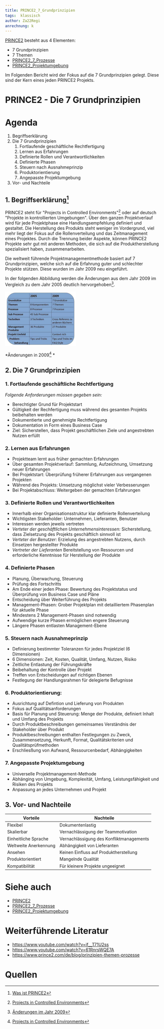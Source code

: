 ```yaml
---
title: PRINCE2_7_Grundprinzipien
tags:  klassisch
author: Za22Regi
anrechnung: k 
---
```



[PRINCE2](PRINCE2.md) besteht aus 4 Elementen: 
- 7 Grundprinzipien
- 7 Themen
- [PRINCE2_7_Prozesse](PRINCE2_7_Prozesse.md)
- [PRINCE2_Projektumgebung](PRINCE2_Projektumgebung.md)

Im Folgenden Bericht wird der Fokus auf die 7 Grundprinzipien gelegt. Diese sind der Kern eines jeden PRINCE2 Projekts.


# PRINCE2 - Die 7 Grundprinzipien


# Agenda

1. Begriffserklärung
2. Die 7 Grundprinzipien    
   1. Fortlaufende geschäftliche Rechtfertigung
   2. Lernen aus Erfahrungen
   3. Definierte Rollen und Verantwortlichkeiten
   4. Definierte Phasen 
   5. Steuern nach Ausnahmeprinzip
   6. Produktorientierung
   7. Angepasste Projektumgebung       
3. Vor- und Nachteile

## 1. Begriffserklärung[^1]
PRINCE2 steht für "Projects in Controlled Environments"[^2] oder auf deutsch "Projekte in kontrollierten Umgebungen". Über den ganzen Projektverlauf wird für jede Projektphase eine Handlungsempfehlung definiert und gestaltet. Die Herstellung des Produkts steht weniger im Vordergrund, viel mehr liegt der Fokus auf die Rollenverteilung und das Zeitmanagement eines Projektes. Durch die Trennung beider Aspekte, können PRINCE2 Projekte sehr gut mit anderen Methoden, die sich auf die Produktherstellung spezialisiert haben, zusammenarbeiten. 

Die weltweit führende Projektmanagementmethode basiert auf 7 Grundprinzipien, welche sich auf die Erfahrung guter und schlechter Projekte stützen. Diese wurden im Jahr 2009 neu eingeführt. 

In der folgenden Abbildung werden die Änderungen aus dem Jahr 2009 im Vergleich zu dem Jahr 2005 deutlich hervorgehoben[^3]. 

<img width="232" alt="PRINCE2" src="PRINCE2_7_Grundprinzipien/PRINCE2.PNG">

*Änderungen in 2009[^2] *


## 2. Die 7 Grundprinzipien


### 1. Fortlaufende geschäftliche Rechtfertigung   
   *Folgende Anforderungen müssen gegeben sein:* 
   - Berechtigter Grund für Projektstart 
   - Gültigkeit der Rechfertigung muss während des gesamten Projekts beibehalten werden
   - Dokumentierte und genehmigte Rechtfertigung
   - Dokumentation in Form eines Business Case
   - Ziel: Sicherstellen, dass Projekt geschäftlichen Ziele und angestrebten Nutzen erfüllt 
   
### 2. Lernen aus Erfahrungen
   - Projektteam lernt aus früher gemachten Erfahrungen 
   - Über gesamten Projektverlauf: Sammlung, Aufzeichnung, Umsetzung neuer Erfahrungen 
   - Bei Projektstart: Überprüfung früherer Erfahrungen aus vergangenen Projekten
   - Während des Projekts: Umsetzung möglichst vieler Verbesserungen
   - Bei Projektabschluss: Weitergeben der gemachten Erfahrungen
   
### 3. Definierte Rollen und Verantwortlichkeiten
   - Innerhalb einer Organisationsstruktur klar definierte Rollenverteilung 
   - Wichtigsten Stakeholder: Unternehmen, Lieferanten, Benutzer
   - Interessen werden jeweils vertreten 
   - *Verteter der geschäftlichen Unternehmensinteressen:* Sicherstellung, dass Zielsetzung des Projekts geschäftlich sinnvoll ist
   - *Verteter der Benutzer:* Erzielung des angestrebten Nutzens, durch Einsetzen hergestellter Produkte 
   - *Vertreter der Lieferanten* Bereitstellung von Ressourcen und erforderliche Kenntnisse für Herstellung der Produkte 
   
### 4. Definierte Phasen 
   - Planung, Überwachung, Steuerung    
   - Prüfung des Fortschritts 
   - Am Ende einer jeden Phase: Bewertung des Projektstatus und Überprüfung von Business Case und Pläne
   - Entscheidung über Weiterführung des Projekts  
   - Management-Phasen: Grober Projektplan mit detailliertem Phasenplan für aktuelle Phase
   - Mindestens 2 Management-Phasen sind notwendig
   - Aufwendige kurze Phasen ermöglichen engere Steuerung
   - Längere Phasen entlasten Management-Ebene 
   
### 5. Steuern nach Ausnahmeprinzip
   - Definierung bestimmter Toleranzen für jedes Projektziel (6 Dimensionen)
   - 6 Dimensionen: Zeit, Kosten, Qualität, Umfang, Nutzen, Risiko
   - Zeitliche Entlastung der Führungskräfte
   - Beibehaltung der Kontrolle über Projekt 
   - Treffen von Entscheidungen auf richtigen Ebenen 
   - Festlegung der Handlungsrahmen für delegierte Befugnisse 
         
### 6. Produktorientierung: 
   - Ausrichtung auf Defintion und Lieferung von Produkten 
   - Fokus auf Qualitätsanforderungen    
   - Basis für Planung und Steuerung: Menge der Produkte, definiert Inhalt und Umfang des Projekts
   - Durch Produktbeschreibungen gemeinsames Verständnis der Stakeholder über Produkt 
   - Produktbeschreibungen enthalten Festlegungen zu Zweck, Zusammensetzung, Herkunft, Format, Qualitätskriterien und Qualitätsprüfmethoden
   - Erschliesßung von Aufwand, Ressourcenbedarf, Abhängigkeiten
   
### 7. Angepasste Projektumgebung
   - Universelle Projektmanagement-Methode
   - Abhänging von Umgebung, Komplexität, Umfang, Leistungsfähigkeit und Risiken des Projekts
   - Anpassung an jedes Unternehmen und Projekt 
   
   


## 3. Vor- und Nachteile


| Vorteile                | Nachteile     |
| -------------           | ------------- |
| Flexibel                | Dokumentenlastig |
| Skalierbar              | Vernachlässigung der Teammotivation
| Einheitliche Sprache    | Vernachlässigung des Konfliktmanagements  |
| Weltweite Anerkennung   | Abhängigkeit von Lieferanten |
| Ansehen                 | Keinen Einfluss auf Produktherstellung  |
| Produktorientiert       | Mangelnde Qualität |
| Kompatibilität          | Für kleinere Projekte ungeeignet  |






# Siehe auch

* [PRINCE2](PRINCE2.md)
* [PRINCE2_7_Prozesse](PRINCE2_7_Prozesse.md)
* [PRINCE2_Projektumgebung](PRINCE2_Projektumgebung.md)

# Weiterführende Literatur

* https://www.youtube.com/watch?v=if__T71U2ss
* https://www.youtube.com/watch?v=61RnrsWQE7A
* https://www.prince2.com/de/blog/prinzipien-themen-prozesse

# Quellen

[^1]: [Was ist PRINCE2](https://www.tiba-business-school.de/prince2-methode-vorteile/)
[^2]: [Projects in Controlled Environments](https://en.wikipedia.org/wiki/PRINCE2)
[^3]: [Änderungen im Jahr 2009](PRINCE2_7_Grundprinzipien/PRINCE2.PNG)

